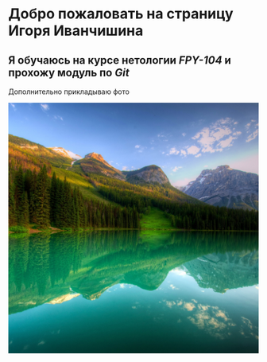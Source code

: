 # Добро пожаловать на страницу Игоря Иванчишина

## Я обучаюсь на курсе нетологии _FPY-104_ и прохожу модуль по *Git*

Дополнительно прикладываю фото 

![Фото природы](photo.jpg)
